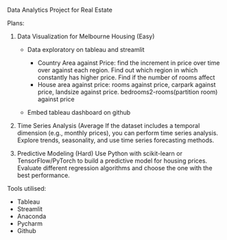 Data Analytics Project for Real Estate

Plans:
1. Data Visualization for Melbourne Housing (Easy)
    - Data exploratory on tableau and streamlit
        - Country Area against Price: find the increment in price over time over against each region. Find out which region in which constantly has higher price. Find if the number of rooms affect
        - House area against price: rooms against price, carpark against price, landsize against price. bedrooms2-rooms(partition room) against price
    
    - Embed tableau dashboard on github

2. Time Series Analysis (Average
   If the dataset includes a temporal dimension (e.g., monthly prices), you can perform time series analysis.
   Explore trends, seasonality, and use time series forecasting methods.

3. Predictive Modeling (Hard)
Use Python with scikit-learn or TensorFlow/PyTorch to build a predictive model for housing prices.
Evaluate different regression algorithms and choose the one with the best performance.


Tools utilised:
- Tableau
- Streamlit
- Anaconda
- Pycharm
- Github
